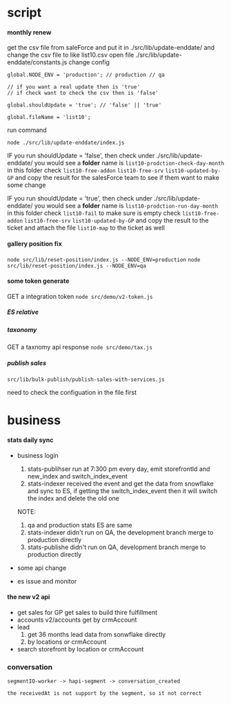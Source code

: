 # script
#### monthly renew
get the csv file from saleForce and put it in ./src/lib/update-enddate/
and change the csv file to like list10.csv
open file ./src/lib/update-enddate/constants.js
change config
```
global.NODE_ENV = 'production'; // production // qa

// if you want a real update then is 'true'
// if check want to check the csv then is 'false'

global.shouldUpdate = 'true'; // 'false' || 'true'

global.fileName = 'list10';
```
run command
```
node ./src/lib/update-enddate/index.js
```

IF you run shouldUpdate = 'false', then check under ./src/lib/update-enddate/ you would see a **folder** name is
`list10-prodction-check-day-month`
in this folder
check
`list10-free-addon`
`list10-free-srv`
`list10-updated-by-GP`
and copy the result for the salesForce team to see if them want to make some change

IF you run shouldUpdate = 'true', then check under ./src/lib/update-enddate/ you would see a **folder** name is
`list10-prodction-run-day-month`
in this folder
check
`list10-fail` to make sure is empty
check
`list10-free-addon`
`list10-free-srv`
`list10-updated-by-GP`
and copy the result to the ticket
and attach the file
`list10-map` to the ticket as well

#### gallery position fix
`node src/lib/reset-position/index.js --NODE_ENV=production`
`node src/lib/reset-position/index.js --NODE_ENV=qa`

#### some token generate
GET a integration token
`node src/demo/v2-token.js`


##### ES relative

##### taxonomy
GET a taxnomy api response
`node src/demo/tax.js`

##### publish sales
`src/lib/bulk-publish/publish-sales-with-services.js`

need to check the configuation in the file first


# business
#### stats daily sync
 - business login
    1. stats-publihser run at 7:300 pm every day, emit storefrontId and new_index and switch_index_event
    2. stats-indexer received the event and get the data from snowflake and sync to ES, if getting the switch_index_event then it will switch the index and delete the old one

    NOTE:
    1. qa and production stats ES are same
    2. stats-indexer didn't run on QA, the development branch merge to production directly
    3. stats-publishe didn't run on QA, development branch merge to production directly
 - some api change
 - es issue and monitor
#### the new v2 api
 - get sales
    for GP get sales to build thire fulfillment
 - accounts
    v2/accounts get by crmAccount
 - lead
    1. get 36 months lead data from sonwflake directly
    2. by locations or crmAccount
 - search storefront by location or crmAccount

### conversation
    segmentIO-worker -> hapi-segment -> conversation_created

    the receivedAt is not support by the segment, so it not correct


